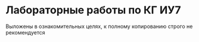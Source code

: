 # Лабораторные работы по КГ ИУ7
Выложены в ознакомительных целях, к полному копированию строго не рекомендуется
